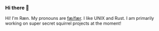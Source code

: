 ### Hi there 👋

<!--
**karaiwulf/karaiwulf** is a ✨ _special_ ✨ repository because its `README.md` (this file) appears on your GitHub profile.

Here are some ideas to get you started:

- 🔭 I’m currently working on ...
- 🌱 I’m currently learning ...
- 👯 I’m looking to collaborate on ...
- 🤔 I’m looking for help with ...
- 💬 Ask me about ...
- 📫 How to reach me: ...
- 😄 Pronouns: ...
- ⚡ Fun fact: ...
-->

Hi!  I'm Ræn.  My pronouns are [fæ/fær](https://pronoun.is/fae).  I like UNIX
and Rust.  I am primarily working on super secret squirrel projects at the
moment!

